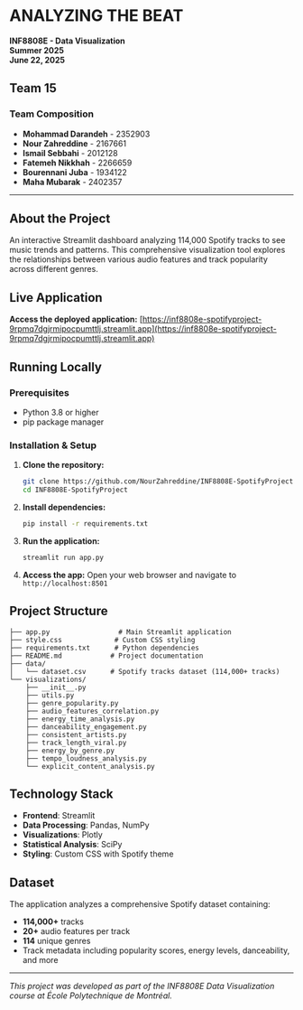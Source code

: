  # ANALYZING THE BEAT

**INF8808E - Data Visualization**  
**Summer 2025**  
**June 22, 2025**

## Team 15

### Team Composition
- **Mohammad Darandeh** - 2352903
- **Nour Zahreddine** - 2167661  
- **Ismail Sebbahi** - 2012128
- **Fatemeh Nikkhah** - 2266659
- **Bourennani Juba** - 1934122
- **Maha Mubarak** - 2402357

---

## About the Project

An interactive Streamlit dashboard analyzing 114,000 Spotify tracks to see music trends and patterns. This comprehensive visualization tool explores the relationships between various audio features and track popularity across different genres.

## Live Application

**Access the deployed application:** [https://inf8808e-spotifyproject-9rpmq7dgjrmipocpumttlj.streamlit.app](https://inf8808e-spotifyproject-9rpmq7dgjrmipocpumttlj.streamlit.app)

## Running Locally

### Prerequisites
- Python 3.8 or higher
- pip package manager

### Installation & Setup

1. **Clone the repository:**
   ```bash
   git clone https://github.com/NourZahreddine/INF8808E-SpotifyProject.git
   cd INF8808E-SpotifyProject
   ```

2. **Install dependencies:**
   ```bash
   pip install -r requirements.txt
   ```

3. **Run the application:**
   ```bash
   streamlit run app.py
   ```

4. **Access the app:**
   Open your web browser and navigate to `http://localhost:8501`


## Project Structure

```
├── app.py                 # Main Streamlit application
├── style.css             # Custom CSS styling
├── requirements.txt      # Python dependencies
├── README.md            # Project documentation
├── data/
│   └── dataset.csv      # Spotify tracks dataset (114,000+ tracks)
└── visualizations/
    ├── __init__.py
    ├── utils.py
    ├── genre_popularity.py
    ├── audio_features_correlation.py
    ├── energy_time_analysis.py
    ├── danceability_engagement.py
    ├── consistent_artists.py
    ├── track_length_viral.py
    ├── energy_by_genre.py
    ├── tempo_loudness_analysis.py
    └── explicit_content_analysis.py
```

## Technology Stack

- **Frontend**: Streamlit
- **Data Processing**: Pandas, NumPy
- **Visualizations**: Plotly
- **Statistical Analysis**: SciPy
- **Styling**: Custom CSS with Spotify theme

## Dataset

The application analyzes a comprehensive Spotify dataset containing:
- **114,000+** tracks
- **20+** audio features per track
- **114** unique genres
- Track metadata including popularity scores, energy levels, danceability, and more

---

*This project was developed as part of the INF8808E Data Visualization course at École Polytechnique de Montréal.*